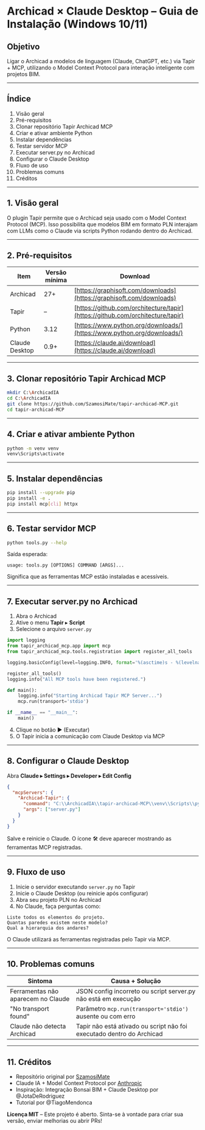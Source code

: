 # Archicad × Claude Desktop – Guia de Instalação (Windows 10/11)

## Objetivo

Ligar o Archicad a modelos de linguagem (Claude, ChatGPT, etc.) via Tapir + MCP, utilizando o Model Context Protocol para interação inteligente com projetos BIM.

---

## Índice

1. Visão geral
2. Pré-requisitos
3. Clonar repositório Tapir Archicad MCP
4. Criar e ativar ambiente Python
5. Instalar dependências
6. Testar servidor MCP
7. Executar server.py no Archicad
8. Configurar o Claude Desktop
9. Fluxo de uso
10. Problemas comuns
11. Créditos

---

## 1. Visão geral

O plugin Tapir permite que o Archicad seja usado com o Model Context Protocol (MCP). Isso possibilita que modelos BIM em formato PLN interajam com LLMs como o Claude via scripts Python rodando dentro do Archicad.

---

## 2. Pré-requisitos

| Item     | Versão mínima | Download |
| -------- | ------------- | -------- |
| Archicad | 27+           | [https://graphisoft.com/downloads](https://graphisoft.com/downloads) | 
| Tapir                                                                | –    | [https://github.com/orchitecture/tapir](https://github.com/orchitecture/tapir) |
| Python                                                               | 3.12 | [https://www.python.org/downloads/](https://www.python.org/downloads/)         |
| Claude Desktop                                                       | 0.9+ | [https://claude.ai/download](https://claude.ai/download)                       |

---

## 3. Clonar repositório Tapir Archicad MCP

```bash
mkdir C:\ArchicadIA
cd C:\ArchicadIA
git clone https://github.com/SzamosiMate/tapir-archicad-MCP.git
cd tapir-archicad-MCP
```

---

## 4. Criar e ativar ambiente Python

```bash
python -m venv venv
venv\Scripts\activate
```

---

## 5. Instalar dependências

```bash
pip install --upgrade pip
pip install -e .
pip install mcp[cli] httpx
```

---

## 6. Testar servidor MCP

```bash
python tools.py --help
```

Saída esperada:

```text
usage: tools.py [OPTIONS] COMMAND [ARGS]...
```

Significa que as ferramentas MCP estão instaladas e acessíveis.

---

## 7. Executar server.py no Archicad

1. Abra o Archicad
2. Ative o menu **Tapir** ▸ **Script**
3. Selecione o arquivo `server.py`

```python
import logging
from tapir_archicad_mcp.app import mcp
from tapir_archicad_mcp.tools.registration import register_all_tools

logging.basicConfig(level=logging.INFO, format='%(asctime)s - %(levelname)s - %(message)s')

register_all_tools()
logging.info("All MCP tools have been registered.")

def main():
    logging.info("Starting Archicad Tapir MCP Server...")
    mcp.run(transport='stdio')

if __name__ == "__main__":
    main()
```

4. Clique no botão ▶️ (Executar)
5. O Tapir inicia a comunicação com Claude Desktop via MCP

---

## 8. Configurar o Claude Desktop

Abra **Claude ▸ Settings ▸ Developer ▸ Edit Config**

```json
{
  "mcpServers": {
    "Archicad-Tapir": {
      "command": "C:\\ArchicadIA\\tapir-archicad-MCP\\venv\\Scripts\\python.exe",
      "args": ["server.py"]
    }
  }
}
```

Salve e reinicie o Claude. O ícone 🛠 deve aparecer mostrando as ferramentas MCP registradas.

---

## 9. Fluxo de uso

1. Inicie o servidor executando `server.py` no Tapir
2. Inicie o Claude Desktop (ou reinicie após configurar)
3. Abra seu projeto PLN no Archicad
4. No Claude, faça perguntas como:

```text
Liste todos os elementos do projeto.
Quantas paredes existem neste modelo?
Qual a hierarquia dos andares?
```

O Claude utilizará as ferramentas registradas pelo Tapir via MCP.

---

## 10. Problemas comuns

| Sintoma                            | Causa + Solução                                                       |
| ---------------------------------- | --------------------------------------------------------------------- |
| Ferramentas não aparecem no Claude | JSON config incorreto ou script server.py não está em execução        |
| "No transport found"               | Parâmetro `mcp.run(transport='stdio')` ausente ou com erro            |
| Claude não detecta Archicad        | Tapir não está ativado ou script não foi executado dentro do Archicad |

---

## 11. Créditos

- Repositório original por [SzamosiMate](https://github.com/SzamosiMate/tapir-archicad-MCP)
- Claude IA + Model Context Protocol por [Anthropic](https://www.anthropic.com/)
- Inspiração: Integração Bonsai BIM + Claude Desktop por @JotaDeRodriguez
- Tutorial por @TiagoMendonca

**Licença MIT** – Este projeto é aberto. Sinta-se à vontade para criar sua versão, enviar melhorias ou abrir PRs!

